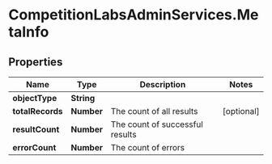 # CompetitionLabsAdminServices.MetaInfo

## Properties

Name | Type | Description | Notes
------------ | ------------- | ------------- | -------------
**objectType** | **String** |  | 
**totalRecords** | **Number** | The count of all results | [optional] 
**resultCount** | **Number** | The count of successful results | 
**errorCount** | **Number** | The count of errors | 


